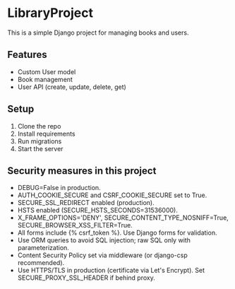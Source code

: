 # LibraryProject

This is a simple Django project for managing books and users.

## Features
- Custom User model
- Book management
- User API (create, update, delete, get)

## Setup
1. Clone the repo
2. Install requirements
3. Run migrations
4. Start the server

Security measures in this project
--------------------------------
- DEBUG=False in production.
- AUTH_COOKIE_SECURE and CSRF_COOKIE_SECURE set to True.
- SECURE_SSL_REDIRECT enabled (production).
- HSTS enabled (SECURE_HSTS_SECONDS=31536000).
- X_FRAME_OPTIONS='DENY', SECURE_CONTENT_TYPE_NOSNIFF=True, SECURE_BROWSER_XSS_FILTER=True.
- All forms include {% csrf_token %}. Use Django forms for validation.
- Use ORM queries to avoid SQL injection; raw SQL only with parameterization.
- Content Security Policy set via middleware (or django-csp recommended).
- Use HTTPS/TLS in production (certificate via Let's Encrypt). Set SECURE_PROXY_SSL_HEADER if behind proxy.

